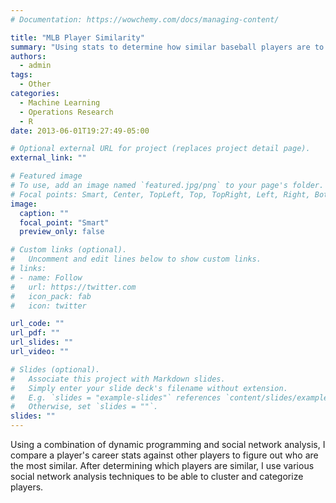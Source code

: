 ```yaml
---
# Documentation: https://wowchemy.com/docs/managing-content/

title: "MLB Player Similarity"
summary: "Using stats to determine how similar baseball players are to each other."
authors: 
  - admin
tags: 
  - Other
categories: 
  - Machine Learning
  - Operations Research
  - R
date: 2013-06-01T19:27:49-05:00

# Optional external URL for project (replaces project detail page).
external_link: ""

# Featured image
# To use, add an image named `featured.jpg/png` to your page's folder.
# Focal points: Smart, Center, TopLeft, Top, TopRight, Left, Right, BottomLeft, Bottom, BottomRight.
image:
  caption: ""
  focal_point: "Smart"
  preview_only: false

# Custom links (optional).
#   Uncomment and edit lines below to show custom links.
# links:
# - name: Follow
#   url: https://twitter.com
#   icon_pack: fab
#   icon: twitter

url_code: ""
url_pdf: ""
url_slides: ""
url_video: ""

# Slides (optional).
#   Associate this project with Markdown slides.
#   Simply enter your slide deck's filename without extension.
#   E.g. `slides = "example-slides"` references `content/slides/example-slides.md`.
#   Otherwise, set `slides = ""`.
slides: ""
---
```


Using a combination of dynamic programming and social network analysis, I compare a player's career stats against other players to figure out who are the most similar. After determining which players are similar, I use various social network analysis techniques to be able to cluster and categorize players.
